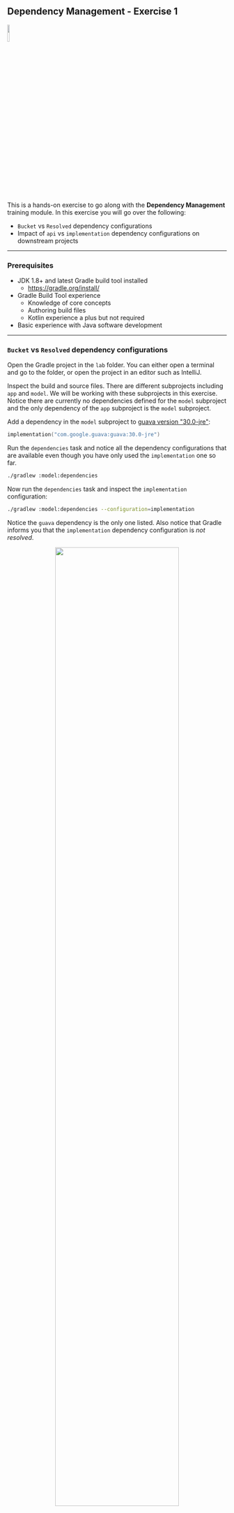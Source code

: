 ## Dependency Management - Exercise 1

<p align="left">
<img width="10%" height="10%" src="https://user-images.githubusercontent.com/120980/174325546-8558160b-7f16-42cb-af0f-511849f22ebc.png">
</p>

This is a hands-on exercise to go along with the
**Dependency Management** training module. In this exercise
you will go over the following:

* `Bucket` vs `Resolved` dependency configurations
* Impact of `api` vs `implementation` dependency configurations on downstream projects

---
### Prerequisites

* JDK 1.8+ and latest Gradle build tool installed
    * https://gradle.org/install/
* Gradle Build Tool experience
    * Knowledge of core concepts
    * Authoring build files
    * Kotlin experience a plus but not required
* Basic experience with Java software development

---
### `Bucket` vs `Resolved` dependency configurations

Open the Gradle project in the `lab` folder. You can either open a terminal
and go to the folder, or open the project in an editor such as IntelliJ.

Inspect the build and source files. There are different subprojects including
`app` and `model`. We will be working with these subprojects in this exercise.
Notice there are currently no dependencies defined for the `model` subproject
and the only dependency of the `app` subproject is the `model` subproject.

Add a dependency in the `model` subproject to
[guava version "30.0-jre"](https://mvnrepository.com/artifact/com.google.guava/guava/30.0-jre):

```kotlin
implementation("com.google.guava:guava:30.0-jre")
```

Run the `dependencies` task and notice all the dependency configurations
that are available even though you have only used the `implementation`
one so far.

```bash
./gradlew :model:dependencies
```

Now run the `dependencies` task and inspect the `implementation` configuration:

```bash
./gradlew :model:dependencies --configuration=implementation
```

Notice the `guava` dependency is the only one listed. Also notice that Gradle
informs you that the `implementation` dependency configuration is *not
resolved*.

<p align="center">
<img width="75%" height="75%" src="https://user-images.githubusercontent.com/120980/200845071-f3127e11-fc10-4a03-8b35-78f2b13dc411.png">
</p>

Now inspect the `compileClasspath` and `runtimeClasspath` dependency
configurations:

```bash
./gradlew :model:dependencies --configuration=compileClasspath
./gradlew :model:dependencies --configuration=runtimeClasspath
```

Notice these dependency configurations include the transitive dependencies
unlike `implementation`. Also notice there is no indication that
these are not resolved - if there is no indication then the
dependency configurations *are resolved*.

In this case the two dependency configurations are the same, the
`guava` dependency along with its transitive dependencies are needed
both during compilation as well as execution.

### Impact of `api` vs `implementation`

Inspect the dependency configurations on the `app` subproject.

```bash
./gradlew :app:dependencies
```

The `implementation` declared dependency configuration only has the
`model` subproject. Notice the `compileClasspath` and `runtimeClasspath`
resolved dependency configurations are different. The `runtimeClasspath`
includes `guava` and its transitive dependencies while the `compileClasspath`
does not.

This is because `guava` was in the `implementation` dependency
configuration of the `model` subproject, an indication to Gradle that
it's not needed for compilation for downstream projects.

<p align="center">
<img width="75%" height="75%" src="https://user-images.githubusercontent.com/120980/200845540-aad80126-9397-45f8-befc-142003753682.png">
</p>

<p align="center">
<img width="75%" height="75%" src="https://user-images.githubusercontent.com/120980/200845695-4995e4a7-def6-416e-954f-29e77b80a24e.png">
</p>

Now add the
[json version "20220924"](https://mvnrepository.com/artifact/org.json/json/20220924)
dependency to the `api` dependency configuration in the `model`
subproject:

```kotlin
api("org.json:json:20220924")
```

Inspect the `compileClasspath` and `runtimeClasspath` dependency configurations
for the `app` subproject:

```bash
./gradlew :app:dependencies --configuration=compileClasspath
./gradlew :app:dependencies --configuration=runtimeClasspath
```

Notice the `json` dependency appears in both dependency configurations.
Dependencies in the `api` configuration are used both during compilation
and execution of downstream projects.

<p align="right">
<a href="https://github.com/gradle/build-tool-training-exercises/tree/main/Dependency_Management/exercise2">Exercise 2 >></a>
</p>
